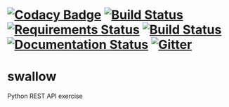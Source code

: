 [![Codacy Badge](https://api.codacy.com/project/badge/Grade/f6c5a52bae9d41c79af12e5b5cd1ba85)](https://www.codacy.com/app/alberto-amerio/swallow?utm_source=github.com&utm_medium=referral&utm_content=aamerio/swallow&utm_campaign=badger)
[![Build Status](https://app.snap-ci.com/aamerio/swallow/branch/devel/build_image)](https://app.snap-ci.com/aamerio/swallow/branch/devel)
[![Requirements Status](https://requires.io/github/aamerio/swallow/requirements.svg?branch=devel)](https://requires.io/github/aamerio/swallow/requirements/?branch=devel)
[![Build Status](https://travis-ci.org/aamerio/swallow.svg?branch=devel)](https://travis-ci.org/aamerio/swallow)
[![Documentation Status](https://readthedocs.org/projects/swallow/badge/?version=latest)](http://swallow.readthedocs.io/en/latest/?badge=latest)
[![Gitter](https://badges.gitter.im/aamerio/swallow.svg)](https://gitter.im/aamerio/swallow?utm_source=badge&utm_medium=badge&utm_campaign=pr-badge&utm_content=badge)  
=============
# swallow
Python REST API exercise
